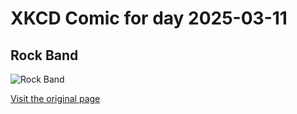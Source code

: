 
# XKCD Comic for day 2025-03-11

## Rock Band

![Rock Band](https://imgs.xkcd.com/comics/rock_band.png "I'm gonna have to add something to the strum bar so it makes a clicky sound like the old controllers.  I'm so used to the feedback; the silence throws me off.")

[Visit the original page](https://xkcd.com/359/)
